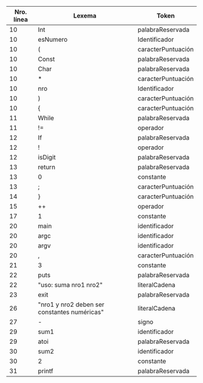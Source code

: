 |Nro. línea|Lexema|Token|
|-----------|-----------|-----------|
|10|Int|palabraReservada|
|10|esNumero|Identificador| 
|10|(|caracterPuntuación|      
|10|Const|palabraReservada|
|10|Char|palabraReservada|
|10|*|caracterPuntuación|
|10|nro|Identificador|
|10|)|caracterPuntuación|
|10|{|caracterPuntuación|
|11|While|palabraReservada|  
|11|!=|operador|
|12|If|palabraReservada|
|12|!|operador|
|12|isDigit|palabraReservada|
|13|return|palabraReservada|
|13|0|constante|
|13|;|caracterPuntuación|
|14|}|caracterPuntuación|
|15|++|operador|
|17|1|constante|
|20|main|identificador|
|20|argc|identificador|
|20|argv|identificador|
|20|,|caracterPuntuación|
|21|3|constante|
|22|puts|palabraReservada|
|22|"uso: suma nro1 nro2"|literalCadena|    
|23|exit|palabraReservada|
|26|"nro1 y nro2 deben ser constantes numéricas"|literalCadena|
|27|-|signo|
|29|sum1|identificador|
|29|atoi|palabraReservada|
|30|sum2|identificador|
|30|2|constante|
|31|printf|palabraReservada|
